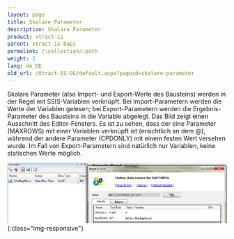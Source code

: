```yaml
---
layout: page
title: Skalare Parameter
description: Skalare Parameter
product: xtract-is
parent: xtract-is-bapi
permalink: /:collection/:path
weight: 2
lang: de_DE
old_url: /Xtract-IS-DE/default.aspx?pageid=skalare-parameter
---
```


Skalare Parameter (also Import- und Export-Werte des Bausteins) werden in der Regel mit SSIS-Variablen verknüpft. Bei Import-Parametern werden die Werte der Variablen gelesen; bei Export-Parametern werden die Ergebnis-Parameter des Bausteins in die Variable abgelegt. Das Bild zeigt einen Ausschnitt des Editor-Fensters. Es ist zu sehen, dass der eine Parameter (MAXROWS) mit einer Variablen verknüpft ist (ersichtlich an dem @), während der andere Parameter (CPDONLY) mit einem festen Wert versehen wurde. Im Fall von Export-Parametern sind natürlich nur Variablen, keine statischen Werte möglich.

![BAPI-Scalar-Parameters](/img/content/BAPI-Scalar-Parameters.png){:class="img-responsive"}
